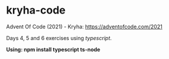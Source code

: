 # kryha-code
Advent Of Code (2021) - Kryha: https://adventofcode.com/2021

Days 4, 5 and 6 exercises using *typescript*.

**Using: npm install typescript ts-node**
